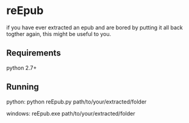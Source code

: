 reEpub
======

if you have ever extracted an epub and are bored by putting it all back togther again, this might be useful to you.


Requirements
------------

python 2.7+

Running
-------

python:
    python reEpub.py path/to/your/extracted/folder
  
windows:
    reEpub.exe path/to/your/extracted/folder
  
  
